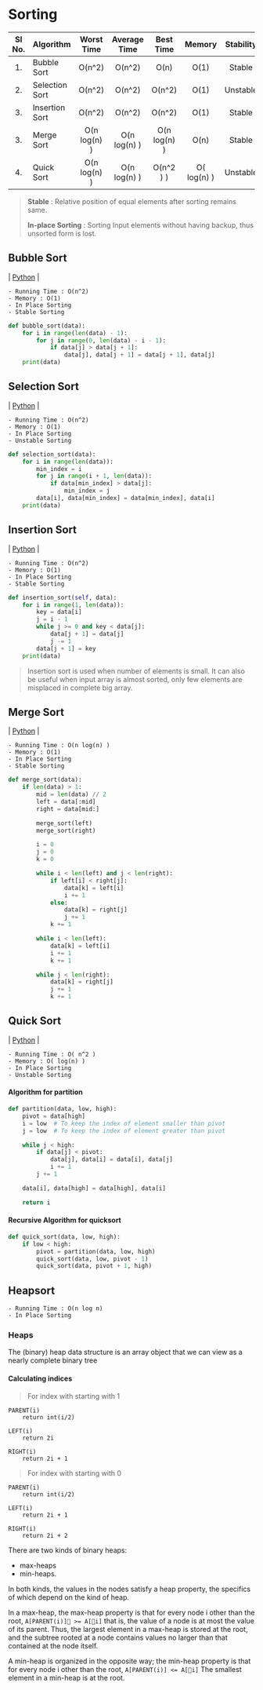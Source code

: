 # Sorting

| Sl No. | Algorithm | Worst Time | Average Time | Best Time | Memory | Stability |
| :---: | :--- | :---: | :---: | :---: | :---: | :---: |
| 1. | Bubble Sort | O(n^2) | O(n^2) | O(n) | O(1) | Stable |
| 2. | Selection Sort | O(n^2) | O(n^2) | O(n^2) | O(1) | Unstable |
| 3. | Insertion Sort | O(n^2) | O(n^2) | O(n^2) | O(1) | Stable |
| 3. | Merge Sort | O(n log(n) ) | O(n log(n) ) | O(n log(n) ) | O(n) | Stable |
| 4. | Quick Sort | O(n log(n) ) | O(n log(n) ) | O(n^2 ) ) | O( log(n) ) | Unstable |

> **Stable** : Relative position of equal elements after sorting remains same.
>
> **In-place Sorting** : Sorting Input elements without having backup, thus unsorted form is lost.


## Bubble Sort
| [Python](https://github.com/ramanaditya/data-structure-and-algorithms/blob/master/Data-Structures/Sorting/bubble-sort.py) |
```
- Running Time : O(n^2)
- Memory : O(1)
- In Place Sorting
- Stable Sorting
```

```python
def bubble_sort(data):
    for i in range(len(data) - 1):
        for j in range(0, len(data) - i - 1):
            if data[j] > data[j + 1]:
                data[j], data[j + 1] = data[j + 1], data[j]
    print(data)
```

## Selection Sort
| [Python](https://github.com/ramanaditya/data-structure-and-algorithms/blob/master/Data-Structures/Sorting/selection-sort.py) |
```
- Running Time : O(n^2)
- Memory : O(1)
- In Place Sorting
- Unstable Sorting
```

```python
def selection_sort(data):
    for i in range(len(data)):
        min_index = i
        for j in range(i + 1, len(data)):
            if data[min_index] > data[j]:
                min_index = j
        data[i], data[min_index] = data[min_index], data[i]
    print(data)
```

## Insertion Sort
| [Python](https://github.com/ramanaditya/data-structure-and-algorithms/blob/master/Data-Structures/Sorting/insertion-sort.py) |
```
- Running Time : O(n^2)
- Memory : O(1)
- In Place Sorting
- Stable Sorting
```

```python
def insertion_sort(self, data):
    for i in range(1, len(data)):
        key = data[i]
        j = i - 1
        while j >= 0 and key < data[j]:
            data[j + 1] = data[j]
            j -= 1
        data[j + 1] = key
    print(data)
```

> Insertion sort is used when number of elements is small. 
> It can also be useful when input array is almost sorted, only few elements are misplaced in complete big array.

## Merge Sort
| [Python](https://github.com/ramanaditya/data-structure-and-algorithms/blob/master/Data-Structures/Sorting/merge-sort.py) |
```
- Running Time : O(n log(n) )
- Memory : O(1)
- In Place Sorting
- Stable Sorting
```

```python
def merge_sort(data):
    if len(data) > 1:
        mid = len(data) // 2
        left = data[:mid]
        right = data[mid:]

        merge_sort(left)
        merge_sort(right)

        i = 0
        j = 0
        k = 0

        while i < len(left) and j < len(right):
            if left[i] < right[j]:
                data[k] = left[i]
                i += 1
            else:
                data[k] = right[j]
                j += 1
            k += 1

        while i < len(left):
            data[k] = left[i]
            i += 1
            k += 1

        while j < len(right):
            data[k] = right[j]
            j += 1
            k += 1

```

## Quick Sort
| [Python](https://github.com/ramanaditya/data-structure-and-algorithms/blob/master/Data-Structures/Sorting/quick-sort.py) |
```
- Running Time : O( n^2 )
- Memory : O( log(n) )
- In Place Sorting
- Unstable Sorting
```

#### Algorithm for partition
```python
def partition(data, low, high):
    pivot = data[high]
    i = low  # To keep the index of element smaller than pivot
    j = low  # To keep the index of element greater than pivot

    while j < high:
        if data[j] < pivot:
            data[j], data[i] = data[i], data[j]
            i += 1
        j += 1

    data[i], data[high] = data[high], data[i]

    return i
```
#### Recursive Algorithm for quicksort
```python
def quick_sort(data, low, high):
    if low < high:
        pivot = partition(data, low, high)
        quick_sort(data, low, pivot - 1)
        quick_sort(data, pivot + 1, high)
```

## Heapsort

```
- Running Time : O(n log n)
- In Place Sorting
```

### Heaps
The (binary) heap data structure is an array object that we can view as a nearly complete binary tree

#### Calculating indices 
> For index with starting with 1
```
PARENT(i)
    return int(i/2)

LEFT(i)
    return 2i

RIGHT(i)
    return 2i + 1
```

> For index with starting with 0
```
PARENT(i)
    return int(i/2)

LEFT(i)
    return 2i + 1

RIGHT(i)
    return 2i + 2
```

There are two kinds of binary heaps: 
- max-heaps 
- min-heaps. 

In both kinds, the values in the nodes satisfy a heap property, the specifics of which depend on the kind of heap. 

In a max-heap, the max-heap property is that for every node i other than the root, ```A[PARENT(i)]􏰃 >= A[􏰀i]```
that is, the value of a node is at most the value of its parent. Thus, the largest element in a max-heap is stored at 
the root, and the subtree rooted at a node contains values no larger than that contained at the node itself.

A min-heap is organized in the opposite way; the min-heap property is that for every node i other than the root,
```A[PARENT(i)] <= A[􏰀i]``` The smallest element in a min-heap is at the root.
